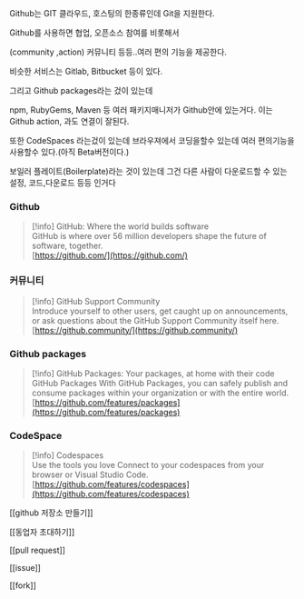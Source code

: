 Github는 GIT 클라우드, 호스팅의 한종류인데 Git을 지원한다.

Github를 사용하면 협업, 오픈소스 참여를 비롯해서

(community ,action) 커뮤니티 등등..여러 편의 기능을 제공한다.

비슷한 서비스는 Gitlab, Bitbucket 등이 있다.

그리고 Github packages라는 겄이 있는데

npm, RubyGems, Maven 등 여러 패키지매니저가 Github안에 있는거다. 이는 Github action, 과도 연결이 잘된다.

또한 CodeSpaces 라는겄이 있는데 브라우져에서 코딩을할수 있는데 여러 편의기능을 사용할수 있다.(아직 Beta버전이다.)

보일러 플레이트(Boilerplate)라는 것이 있는데 그건 다른 사람이 다운로드할 수 있는 설정, 코드,다운로드 등등 인거다

### Github

> [!info] GitHub: Where the world builds software  
> GitHub is where over 56 million developers shape the future of software, together.  
> [https://github.com/](https://github.com/)  

### 커뮤니티

> [!info] GitHub Support Community  
> Introduce yourself to other users, get caught up on announcements, or ask questions about the GitHub Support Community itself here.  
> [https://github.community/](https://github.community/)  

### Github packages

> [!info] GitHub Packages: Your packages, at home with their code  
> GitHub Packages With GitHub Packages, you can safely publish and consume packages within your organization or with the entire world.  
> [https://github.com/features/packages](https://github.com/features/packages)  

### CodeSpace

> [!info] Codespaces  
> Use the tools you love Connect to your codespaces from your browser or Visual Studio Code.  
> [https://github.com/features/codespaces](https://github.com/features/codespaces)  

[[github 저장소 만들기]]

[[동업자 초대하기]]

[[pull request]]

[[issue]]

[[fork]]